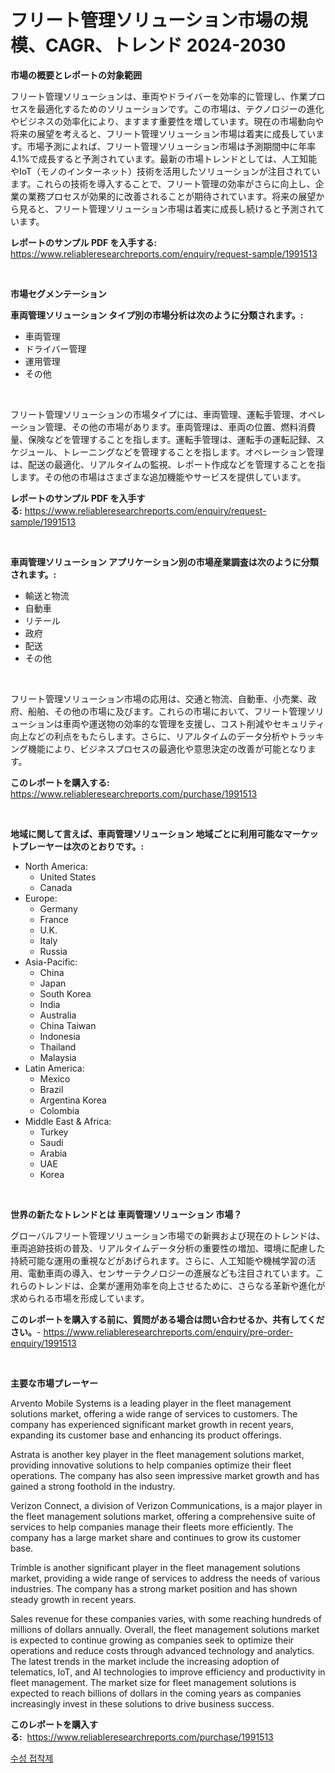 <p><h1>フリート管理ソリューション市場の規模、CAGR、トレンド 2024-2030</h1></p><p><strong>市場の概要とレポートの対象範囲</strong></p>
<p><p>フリート管理ソリューションは、車両やドライバーを効率的に管理し、作業プロセスを最適化するためのソリューションです。この市場は、テクノロジーの進化やビジネスの効率化により、ますます重要性を増しています。現在の市場動向や将来の展望を考えると、フリート管理ソリューション市場は着実に成長しています。市場予測によれば、フリート管理ソリューション市場は予測期間中に年率4.1%で成長すると予測されています。最新の市場トレンドとしては、人工知能やIoT（モノのインターネット）技術を活用したソリューションが注目されています。これらの技術を導入することで、フリート管理の効率がさらに向上し、企業の業務プロセスが効果的に改善されることが期待されています。将来の展望から見ると、フリート管理ソリューション市場は着実に成長し続けると予測されています。</p></p>
<p><strong>レポートのサンプル PDF を入手する:</strong> <a href="https://www.reliableresearchreports.com/enquiry/request-sample/1991513">https://www.reliableresearchreports.com/enquiry/request-sample/1991513</a></p>
<p>&nbsp;</p>
<p><strong>市場セグメンテーション</strong></p>
<p><strong>車両管理ソリューション タイプ別の市場分析は次のように分類されます。:</strong></p>
<p><ul><li>車両管理</li><li>ドライバー管理</li><li>運用管理</li><li>その他</li></ul></p>
<p>&nbsp;</p>
<p><p>フリート管理ソリューションの市場タイプには、車両管理、運転手管理、オペレーション管理、その他の市場があります。車両管理は、車両の位置、燃料消費量、保険などを管理することを指します。運転手管理は、運転手の運転記録、スケジュール、トレーニングなどを管理することを指します。オペレーション管理は、配送の最適化、リアルタイムの監視、レポート作成などを管理することを指します。その他の市場はさまざまな追加機能やサービスを提供しています。</p></p>
<p><strong>レポートのサンプル PDF を入手する:</strong>&nbsp;<a href="https://www.reliableresearchreports.com/enquiry/request-sample/1991513">https://www.reliableresearchreports.com/enquiry/request-sample/1991513</a></p>
<p>&nbsp;</p>
<p><strong> 車両管理ソリューション アプリケーション別の市場産業調査は次のように分類されます。:</strong></p>
<p><ul><li>輸送と物流</li><li>自動車</li><li>リテール</li><li>政府</li><li>配送</li><li>その他</li></ul></p>
<p>&nbsp;</p>
<p><p>フリート管理ソリューション市場の応用は、交通と物流、自動車、小売業、政府、船舶、その他の市場に及びます。これらの市場において、フリート管理ソリューションは車両や運送物の効率的な管理を支援し、コスト削減やセキュリティ向上などの利点をもたらします。さらに、リアルタイムのデータ分析やトラッキング機能により、ビジネスプロセスの最適化や意思決定の改善が可能となります。</p></p>
<p><strong>このレポートを購入する:</strong>&nbsp; <a href="https://www.reliableresearchreports.com/purchase/1991513">https://www.reliableresearchreports.com/purchase/1991513</a></p>
<p>&nbsp;</p>
<p><strong>地域に関して言えば、車両管理ソリューション 地域ごとに利用可能なマーケットプレーヤーは次のとおりです。:</strong></p>
<p><ul>
    <li>
        North America:
        <ul>
            <li>United States</li>
            <li>Canada</li>
        </ul>
    </li>
    <li>
        Europe:
        <ul>
            <li>Germany</li>
            <li>France</li>
            <li>U.K.</li>
            <li>Italy</li>
            <li>Russia</li>
        </ul>
    </li>
    <li>
        Asia-Pacific:
        <ul>
            <li>China</li>
            <li>Japan</li>
            <li>South Korea</li>
            <li>India</li>
            <li>Australia</li>
            <li>China Taiwan</li>
            <li>Indonesia</li>
            <li>Thailand</li>
            <li>Malaysia</li>
        </ul>
    </li>
    <li>
        Latin America:
        <ul>
            <li>Mexico</li>
            <li>Brazil</li>
            <li>Argentina Korea</li>
            <li>Colombia</li>
        </ul>
    </li>
    <li>
        Middle East & Africa:
        <ul>
            <li>Turkey</li>
            <li>Saudi</li>
            <li>Arabia</li>
            <li>UAE</li>
            <li>Korea</li>
        </ul>
    </li>
    </ul></p>
<p>&nbsp;</p>
<p><strong>世界の新たなトレンドとは 車両管理ソリューション 市場？</strong></p>
<p><p>グローバルフリート管理ソリューション市場での新興および現在のトレンドは、車両追跡技術の普及、リアルタイムデータ分析の重要性の増加、環境に配慮した持続可能な運用の重視などがあげられます。さらに、人工知能や機械学習の活用、電動車両の導入、センサーテクノロジーの進展なども注目されています。これらのトレンドは、企業が運用効率を向上させるために、さらなる革新や進化が求められる市場を形成しています。</p></p>
<p><strong>このレポートを購入する前に、質問がある場合は問い合わせるか、共有してください。</strong>- <a href="https://www.reliableresearchreports.com/enquiry/pre-order-enquiry/1991513">https://www.reliableresearchreports.com/enquiry/pre-order-enquiry/1991513</a></p>
<p>&nbsp;</p>
<p><strong>主要な市場プレーヤー</strong></p>
<p><p>Arvento Mobile Systems is a leading player in the fleet management solutions market, offering a wide range of services to customers. The company has experienced significant market growth in recent years, expanding its customer base and enhancing its product offerings.</p><p>Astrata is another key player in the fleet management solutions market, providing innovative solutions to help companies optimize their fleet operations. The company has also seen impressive market growth and has gained a strong foothold in the industry.</p><p>Verizon Connect, a division of Verizon Communications, is a major player in the fleet management solutions market, offering a comprehensive suite of services to help companies manage their fleets more efficiently. The company has a large market share and continues to grow its customer base.</p><p>Trimble is another significant player in the fleet management solutions market, providing a wide range of services to address the needs of various industries. The company has a strong market position and has shown steady growth in recent years.</p><p>Sales revenue for these companies varies, with some reaching hundreds of millions of dollars annually. Overall, the fleet management solutions market is expected to continue growing as companies seek to optimize their operations and reduce costs through advanced technology and analytics. The latest trends in the market include the increasing adoption of telematics, IoT, and AI technologies to improve efficiency and productivity in fleet management. The market size for fleet management solutions is expected to reach billions of dollars in the coming years as companies increasingly invest in these solutions to drive business success.</p></p>
<p><strong>このレポートを購入する:</strong>&nbsp;&nbsp;<a href="https://www.reliableresearchreports.com/purchase/1991513">https://www.reliableresearchreports.com/purchase/1991513</a></p>
<p><p><a href="https://medium.com/@iansanftyord09878/%EC%88%98%EC%8B%9D%ED%95%98%EB%8A%94-%EB%AC%BC-%EA%B8%B0%EB%B0%98-%EC%A0%91%EC%B0%A9%EC%A0%9C-%EC%8B%9C%EC%9E%A5%EC%9D%98-%EC%A7%80%ED%91%9C-%EC%8B%9C%EC%9E%A5-%EC%A0%90%EC%9C%A0%EC%9C%A8-%ED%8A%B8%EB%A0%8C%EB%93%9C-%EB%B0%8F-%EC%84%B1%EC%9E%A5-%ED%8C%A8%ED%84%B4-29b9bfcd2beb">수성 접착제</a></p></p>
